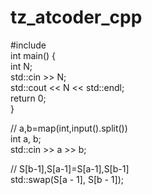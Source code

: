 # tz_atcoder_cpp
  
#include <iostream>  
int main() {  
    int N;  
    std::cin >> N;  
    std::cout << N << std::endl;      
    return 0;  
}  



  
// a,b=map(int,input().split())  
    int a, b;  
    std::cin >> a >> b;  
   
// S[b-1],S[a-1]=S[a-1],S[b-1]  
    std::swap(S[a - 1], S[b - 1]);  
   

    
